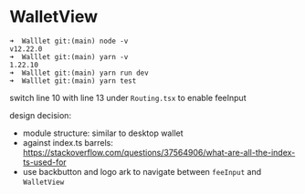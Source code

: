 # WalletView

```
➜  Walllet git:(main) node -v
v12.22.0
➜  Walllet git:(main) yarn -v
1.22.10
➜  Walllet git:(main) yarn run dev
➜  Walllet git:(main) yarn test
```

switch line 10 with line 13 under `Routing.tsx` to enable feeInput

design decision: 
* module structure: similar to desktop wallet
* against index.ts barrels: https://stackoverflow.com/questions/37564906/what-are-all-the-index-ts-used-for
* use backbutton and logo ark to navigate between `feeInput` and `WalletView`
